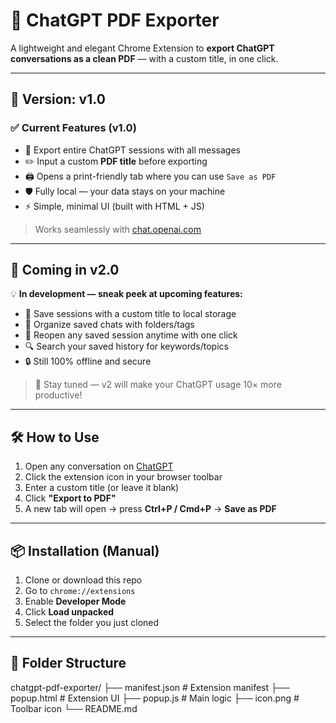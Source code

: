 # 📄 ChatGPT PDF Exporter

A lightweight and elegant Chrome Extension to **export ChatGPT conversations as a clean PDF** — with a custom title, in one click.

---

## 🚀 Version: v1.0

### ✅ Current Features (v1.0)
- 📄 Export entire ChatGPT sessions with all messages
- ✏️ Input a custom **PDF title** before exporting
- 🖨️ Opens a print-friendly tab where you can use `Save as PDF`
- 🛡️ Fully local — your data stays on your machine
- ⚡ Simple, minimal UI (built with HTML + JS)

> Works seamlessly with [chat.openai.com](https://chat.openai.com)

---

## 🧭 Coming in v2.0

💡 **In development — sneak peek at upcoming features:**

- 💾 Save sessions with a custom title to local storage
- 📂 Organize saved chats with folders/tags
- 🔁 Reopen any saved session anytime with one click
- 🔍 Search your saved history for keywords/topics
- 🔒 Still 100% offline and secure

> 🔔 Stay tuned — v2 will make your ChatGPT usage 10× more productive!

---

## 🛠️ How to Use

1. Open any conversation on [ChatGPT](https://chat.openai.com)
2. Click the extension icon in your browser toolbar
3. Enter a custom title (or leave it blank)
4. Click **"Export to PDF"**
5. A new tab will open → press **Ctrl+P / Cmd+P** → **Save as PDF**

---

## 📦 Installation (Manual)

1. Clone or download this repo
2. Go to `chrome://extensions`
3. Enable **Developer Mode**
4. Click **Load unpacked**
5. Select the folder you just cloned

---

## 📁 Folder Structure

chatgpt-pdf-exporter/
├── manifest.json # Extension manifest
├── popup.html # Extension UI
├── popup.js # Main logic
├── icon.png # Toolbar icon
└── README.md
